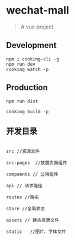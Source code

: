# wechat-mall
> A vue project.

## Development

```shell
npm i cooking-cli -g
npm run dev
cooking watch -p
```

## Production
```
npm run dist

cooking build -p
```

## 开发目录
```

src //资源文件

src-pages  //放置页面组件

compoents // 公用组件

api // 请求路径

routes //路由

store //全局状态

assets // 静态资源文件

static   //图片、字体文件
```
